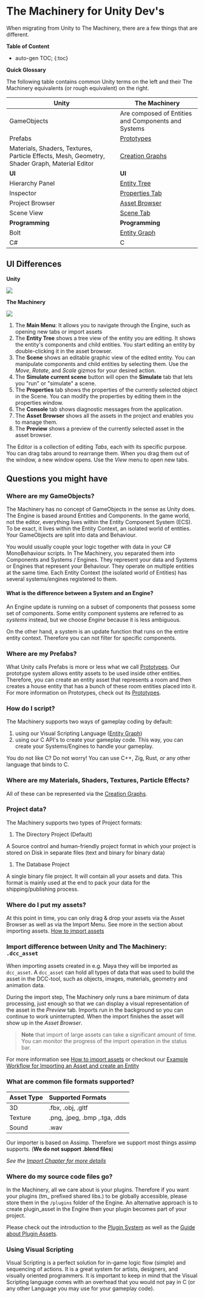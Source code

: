 # The Machinery for Unity Dev's

When migrating from Unity to The Machinery, there are a few things that are different.

**Table of Content**

* auto-gen TOC;
{:toc}


**Quick Glossary**

The following table contains common Unity terms on the left and their The Machinery equivalents (or rough equivalent) on the right.

| Unity                                                        | The Machinery                                                |
| ------------------------------------------------------------ | ------------------------------------------------------------ |
| GameObjects                                                  | Are composed of Entities and Components and Systems          |
| Prefabs                                                      | [Prototypes]({{base_url}}editing_workflows/prototype_workflow/index.html)  |
| Materials, Shaders, Textures, Particle Effects, Mesh, Geometry, Shader Graph, Material Editor | [Creation Graphs]({{base_url}}creation_graphs/concept.html)  |
| **UI**                                                       | **UI**                                                       |
| Hierarchy Panel                                              | [Entity Tree]({{base_url}}the_editor/entity_tree_tab.html)   |
| Inspector                                                    | [Properties Tab]({{base_url}}the_editor/properties_tab.html) |
| Project Browser                                              | [Asset Browser]({{base_url}}the_editor/asset_browser.html)   |
| Scene View                                                   | [Scene Tab]({{base_url}}the_editor/asset_browser.html)       |
| **Programming**                                              | **Programming**                                              |
| Bolt                                                         | [Entity Graph]({{base_url}}editing_workflows/visual-scripting.html) |
| C#                                                           | C                                                            |

## UI Differences

**Unity**

![](https://www.dropbox.com/s/0a47vz1walkm79r/tm_guide_unity_editor.png?dl=1)

**The Machinery**

![](https://www.dropbox.com/s/67sdkq7sxnkbkou/tm_editor.png?dl=1)

1. The **Main Menu**: It allows you to navigate through the Engine, such as opening new tabs or import assets
2. The **Entity Tree** shows a tree view of the entity you are editing. It shows the entity's components and child entities. You start editing an entity by double-clicking it in the asset browser. 
3. The **Scene** shows an editable graphic view of the edited entity. You can manipulate components and child entities by selecting them. Use the *Move*, *Rotate*, and *Scale* gizmos for your desired action.
4. The **Simulate current scene** button will open the **Simulate** tab that lets you "run" or "simulate" a scene.
5. The **Properties** tab shows the properties of the currently selected object in the Scene. You can modify the properties by editing them in the properties window.
6. The **Console** tab shows diagnostic messages from the application.
7. The **Asset Browser** shows all the assets in the project and enables you to manage them.
8. The **Preview** shows a preview of the currently selected asset in the asset browser.

The Editor is a collection of editing *Tabs*, each with its specific purpose. You can drag tabs around to rearrange them. When you drag them out of the window, a new window opens. Use the *View* menu to open new tabs.



## Questions you might have

### Where are my GameObjects?

The Machinery has no concept of GameObjects in the sense as Unity does. The Engine is based around Entities and Components. In the game world, not the editor, everything lives within the Entity Component System (ECS). To be exact, it lives within the Entity Context, an isolated world of entities. Your GameObjects are split into data and Behaviour. 

You would usually couple your logic together with data in your C# MonoBehaviour scripts. In The Machinery, you separated them into Components and Systems / Engines. They represent your data and Systems or Engines that represent your Behaviour. They operate on multiple entities at the same time. Each Entity Context (the isolated world of Entities) has several systems/engines registered to them.

#### What is the difference between a System and an Engine?

An Engine update is running on a subset of components that possess some set of components. Some entity component systems are referred to as *systems* instead, but we choose *Engine* because it is less ambiguous.

On the other hand, a system is an update function that runs on the entire entity context. Therefore you can not filter for specific components.



### Where are my Prefabs?

What Unity calls Prefabs is more or less what we call [Prototypes]({{base_url}}editing_workflows/prototype_workflow/index.html). Our prototype system allows entity assets to be used inside other entities. Therefore, you can create an entity asset that represents a room and then creates a house entity that has a bunch of these room entities placed into it. For more information on Prototypes, check out its [Prototypes]({{base_url}}editing_workflows/prototype_workflow/index.html).



### How do I script?

The Machinery supports two ways of gameplay coding by default:

1. using our Visual Scripting Language ([Entity Graph]({{base_url}}editing_workflows/visual-scripting.html))
2. using our C API's to create your gameplay code. This way, you can create your Systems/Engines to handle your gameplay.

You do not like C? Do not worry! You can use C++, Zig, Rust, or any other language that binds to C.



### Where are my Materials, Shaders, Textures, Particle Effects?

All of these can be represented via the [Creation Graphs]({{base_url}}creation_graphs/concept.html).

### Project data?

The Machinery supports two types of Project formats:

1. The Directory Project (Default)

A Source control and human-friendly project format in which your project is stored on Disk in separate files (text and binary for binary data)

1. The Database Project

A single binary file project. It will contain all your assets and data. This format is mainly used at the end to pack your data for the shipping/publishing process.

### Where do I put my assets?

At this point in time, you can only drag & drop your assets via the Asset Browser as well as via the Import Menu. See more in the section about importing assets. [How to import assets]({{base_url}}editing_workflows/import_assets.html)

### Import difference between Unity and The Machinery: `.dcc_asset`

When importing assets created in e.g. Maya they will be imported as `dcc_asset`. A `dcc_asset` can hold all types of data that was used to build the asset in the DCC-tool, such as objects, images, materials, geometry and animation data.

During the import step, The Machinery only runs a bare minimum of data processing, just enough so that we can display a visual representation of the asset in the *Preview* tab. Imports run in the background so you can continue to work uninterrupted. When the import finishes the asset will show up in the *Asset Browser*. 

> **Note** that import of large assets can take a significant amount of time. You can monitor the progress of the import operation in the status bar.

For more information see  [How to import assets]({{base_url}}editing_workflows/import_assets.html) or checkout our [Example Workflow for Importing an Asset and create an Entity]({{base_url}}/editing_workflows/asset_pipeline.html)

### What are common file formats supported?

| Asset Type | Supported Formats             |
| :--------- | :---------------------------- |
| 3D         | .fbx, .obj, .gltf             |
| Texture    | .png, .jpeg, .bmp ,.tga, .dds |
| Sound      | .wav                          |

Our importer is based on Assimp. Therefore we support most things assimp supports. (**We do not support .blend files**)

*See the [Import Chapter for more details]({{base_url}}/editing_workflows/import_assets.html)*



### Where do my source code files go?

In the Machinery, all we care about is your plugins. Therefore if you want your plugins (tm_ prefixed shared libs.) to be globally accessible, please store them in the `/plugins` folder of the Engine. An alternative approach is to create plugin_asset in the Engine then your plugin becomes part of your project. 

Please check out the introduction to the [Plugin System]({{base_url}}extending_the_machinery/the_plugin_system.html) as well as the  [Guide about Plugin Assets]({{base_url}}extending_the_machinery/plugin-assets.html).



### Using Visual Scripting

Visual Scripting is a perfect solution for in-game logic flow (simple) and sequencing of actions. It is a great system for artists, designers, and visually oriented programmers. It is important to keep in mind that the Visual Scripting language comes with an overhead that you would not pay in C (or any other Language you may use for your gameplay code).



